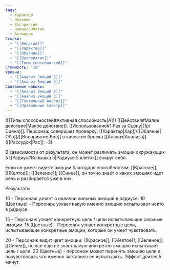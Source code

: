 ```yaml
---
tags:
  - Характер
  - Обаяние
  - Восприятие
  - Навык/Эмпатия
  - Активная
Ссылки:
  - "[[Эмпатия]]"
  - "[[Характер]]"
  - "[[Обаяние]]"
  - "[[Восприятие]]"
  - "[[Типы способностей]]"
Стоимость: "10"
Уровни:
  - "[[Анализ Эмоций 2]]"
  - "[[Анализ Эмоций 3]]"
Связанные навыки:
  - "[[Анализ Эмоций 2]]"
  - "[[Анализ Эмоций 3]]"
  - "[[Тактильный Анализ]]"
  - "[[Правильный Спектр]]"
---
```

([[Типы способностей#Активная способность|А]]) [[Действия#Малое действие|Малое действие]]. [[Использование#1 Раз за Сцену|(1р/Сцена)]]. Персонаж совершает проверку: [[Характер|Хар]]/[[Обаяние|Оба]]/[[Восприятие|Вос]] в качестве броска [[Анализ|Анализа]]. ([[Рассудок|Рас]]: -3)

В зависимости от результата, он может различать эмоции окружающих в [[Радиус#Вспышка 5|Радиусе 5 клеток]] вокруг себя. 

Если он умеет видеть эмоции благодаря способностям: [[Красное]]; [[Желтое]]; [[Зеленое]]; [[Синее]], он точно знает о каких эмоциях идет речь и разбирается уже в них.

Результаты:

10 - Персонаж узнает о наличии сильных эмоций в радиусе.
10 (Цветные) - Персонаж узнает какую именно эмоцию испытывает некто в радиусе.

15 - Персонаж узнает конкретную цель / цели испытывающие сильные эмоции.
15 (Цветные) - Персонаж узнает конкретные цели, испытывающие конкретные эмоции, которые он умеет чувствовать. 

20 - Персонаж видит цвет эмоции: [[Красное]]; [[Желтое]]; [[Зеленое]]; [[Синее]], но все еще не знает какую конкретно эмоцию испытывает цель / цели.
20 (Цветные) - персонаж может перенять эмоцию цели и почувствовать что именно заставило ее испытывать. Эффект длится 5 минут. 

